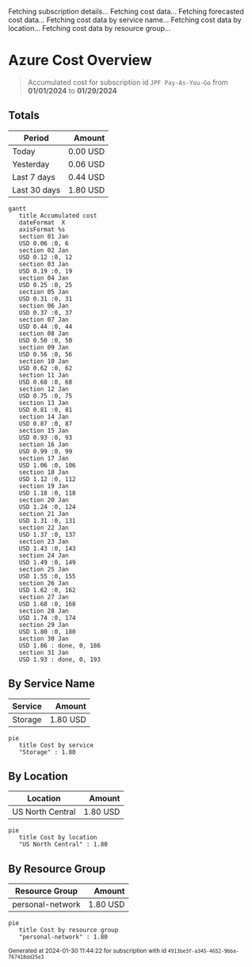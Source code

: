 Fetching subscription details...
Fetching cost data...
Fetching forecasted cost data...
Fetching cost data by service name...
Fetching cost data by location...
Fetching cost data by resource group...
# Azure Cost Overview

> Accumulated cost for subscription id `JPF Pay-As-You-Go` from **01/01/2024** to **01/29/2024**

## Totals

|Period|Amount|
|---|---:|
|Today|0.00 USD|
|Yesterday|0.06 USD|
|Last 7 days|0.44 USD|
|Last 30 days|1.80 USD|

```mermaid
gantt
   title Accumulated cost
   dateFormat  X
   axisFormat %s
   section 01 Jan
   USD 0.06 :0, 6
   section 02 Jan
   USD 0.12 :0, 12
   section 03 Jan
   USD 0.19 :0, 19
   section 04 Jan
   USD 0.25 :0, 25
   section 05 Jan
   USD 0.31 :0, 31
   section 06 Jan
   USD 0.37 :0, 37
   section 07 Jan
   USD 0.44 :0, 44
   section 08 Jan
   USD 0.50 :0, 50
   section 09 Jan
   USD 0.56 :0, 56
   section 10 Jan
   USD 0.62 :0, 62
   section 11 Jan
   USD 0.68 :0, 68
   section 12 Jan
   USD 0.75 :0, 75
   section 13 Jan
   USD 0.81 :0, 81
   section 14 Jan
   USD 0.87 :0, 87
   section 15 Jan
   USD 0.93 :0, 93
   section 16 Jan
   USD 0.99 :0, 99
   section 17 Jan
   USD 1.06 :0, 106
   section 18 Jan
   USD 1.12 :0, 112
   section 19 Jan
   USD 1.18 :0, 118
   section 20 Jan
   USD 1.24 :0, 124
   section 21 Jan
   USD 1.31 :0, 131
   section 22 Jan
   USD 1.37 :0, 137
   section 23 Jan
   USD 1.43 :0, 143
   section 24 Jan
   USD 1.49 :0, 149
   section 25 Jan
   USD 1.55 :0, 155
   section 26 Jan
   USD 1.62 :0, 162
   section 27 Jan
   USD 1.68 :0, 168
   section 28 Jan
   USD 1.74 :0, 174
   section 29 Jan
   USD 1.80 :0, 180
   section 30 Jan
   USD 1.86 : done, 0, 186
   section 31 Jan
   USD 1.93 : done, 0, 193
```

## By Service Name

|Service|Amount|
|---|---:|
|Storage|1.80 USD|

```mermaid
pie
   title Cost by service
   "Storage" : 1.80
```

## By Location

|Location|Amount|
|---|---:|
|US North Central|1.80 USD|

```mermaid
pie
   title Cost by location
   "US North Central" : 1.80
```

## By Resource Group

|Resource Group|Amount|
|---|---:|
|personal-network|1.80 USD|

```mermaid
pie
   title Cost by resource group
   "personal-network" : 1.80
```

<sup>Generated at 2024-01-30 11:44:22 for subscription with id `4913be3f-a345-4652-9bba-767418dd25e3`</sup>
